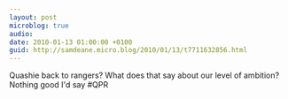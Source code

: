 ```yaml
---
layout: post
microblog: true
audio: 
date: 2010-01-13 01:00:00 +0100
guid: http://samdeane.micro.blog/2010/01/13/t7711632856.html
---
```

Quashie back to rangers? What does that say about our level of ambition? Nothing good I'd say #QPR
